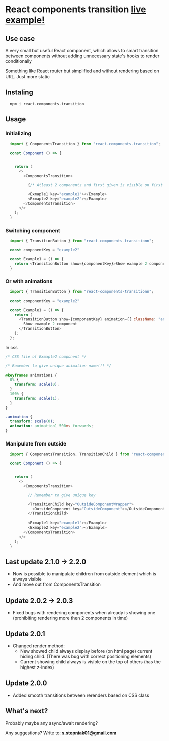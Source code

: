 # React components transition [live example!](https://react-components-transition.netlify.app/)

## Use case

A very small but useful React component, which allows to smart transition between components without adding unnecessary state's hooks to render conditionally

Something like React router but simplified and without rendering based on URL. Just more static

## Instaling

```npm
  npm i react-components-transition
```

## Usage

### Initializing

```JavaScript
  import { ComponentsTransition } from "react-components-transition";

  const Component () => {


    return (
      <>
        <ComponentsTransition>

          {/* Atleast 2 components and first given is visible on first render */}

          <Exmaple1 key="example1"></Example>
          <Exmaple2 key="example2"></Example>
        </ComponentsTransition>
      </>
    );
  }
```

### Switching component

```JavaScript
  import { TransitionButton } from "react-components-transitionn";

  const componentKey = "example2"

  const Example1 = () => {
    return <TransitionButton show={componentKey}>Show example 2 component</TransitionButton>
  }
```

### Or with animations

```JavaScript
  import { TransitionButton } from "react-components-transitionn";

  const componentKey = "example2"

  const Example1 = () => {
    return (
      <TransitionButton show={componentKey} animation={{ className: "animation", duration: 500 }}> // ClassName of animation in component which shows (Exmaple2 component)
        Show example 2 component
      </TransitionButton>
    );
  };
```

In css

```css
/* CSS file of Exmaple2 component */

/* Remember to give unique animation name!!! */

@keyframes animation1 {
  0% {
    transform: scale(0);
  }
  100% {
    transform: scale(1);
  }
}

.animation {
  transform: scale(0);
  animation: animation1 500ms forwards;
}
```

### Manipulate from outside

```JavaScript
  import { ComponentsTransition, TransitionChild } from "react-components-transition";

  const Component () => {


    return (
      <>
        <ComponentsTransition>

          // Remember to give unique key

          <TransitionChild key="OutsideComponentWrapper">
            <OutsideComponent key="OutsideComponent"></OutsideComponent>
          </TransitionChild>

          <Exmaple1 key="example1"></Example>
          <Exmaple2 key="example2"></Example>
        </ComponentsTransition>
      </>
    );
  }
```

## Last update 2.1.0 -> 2.2.0

- Now is possible to manipulate children from outside element which is always visible
- And move out from ComponentsTransition

## Update 2.0.2 -> 2.0.3

- Fixed bugs with rendering components when already is showing one (prohibiting rendering more then 2 components in time)

## Update 2.0.1

- Changed render method:
  - New showed child always display before (on html page) current hiding child. (There was bug with correct positioning elements)
  - Current showing child always is visible on the top of others (has the highest z-index)

## Update 2.0.0

- Added smooth transitions between rerenders based on CSS class

## What's next?

Probably maybe any async/await rendering?

Any suggestions? Write to: **s.stepniak01@gmail.com**
